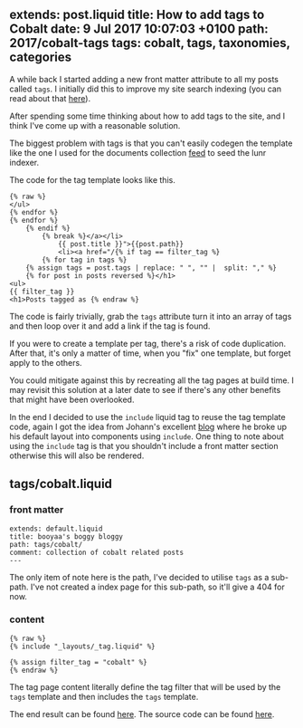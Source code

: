 extends: post.liquid
title: How to add tags to Cobalt
date: 9 Jul 2017 10:07:03 +0100
path: 2017/cobalt-tags
tags: cobalt, tags, taxonomies, categories
---
A while back I started adding a new front matter attribute to all my posts
called `tags`. I initially did this to improve my site search indexing (you can
read about that [here](/2017/adding-search-to-your-cobalt-site-part-one/)).

After spending some time thinking about how to add tags to the site, and I
think I've come up with a reasonable solution.

The biggest problem with tags is that you can't easily codegen the template
like the one I used for the documents collection
[feed](/2017/adding-search-to-your-cobalt-site-part-two/) to seed the lunr
indexer.

The code for the tag template looks like this.

```liquid
{% raw %}
</ul>
{% endfor %}
{% endfor %}
    {% endif %}
        {% break %}</a></li>
            {{ post.title }}">{{post.path}}
            <li><a href="/{% if tag == filter_tag %}
        {% for tag in tags %}
    {% assign tags = post.tags | replace: " ", "" |  split: "," %}
    {% for post in posts reversed %}</h1>
<ul>
{{ filter_tag }}
<h1>Posts tagged as {% endraw %}
```

The code is fairly trivially, grab the `tags` attribute turn it into an array
of tags and then loop over it and add a link if the tag is found.

If you were to create a template per tag, there's a risk of code duplication.
After that, it's only a matter of time, when you "fix" one template, but forget
apply to the others.

You could mitigate against this by recreating all the tag pages at build time.
I may revisit this solution at a later date to see if there's any other
benefits that might have been overlooked.

In the end I decided to use the `include` liquid tag to reuse the tag template
code, again I got the idea from Johann's excellent [blog](http://johannh.me)
where he broke up his default layout into components using `include`. One thing
to note about using the `include` tag is that you shouldn't include a front
matter section otherwise this will also be rendered.

## tags/cobalt.liquid
### front matter

```
extends: default.liquid
title: booyaa's boggy bloggy
path: tags/cobalt/
comment: collection of cobalt related posts
---
```

The only item of note here is the path, I've decided to utilise `tags` as a
sub-path. I've not created a index page for this sub-path, so it'll give a 404
for now.

### content

```liquid
{% raw %}
{% include "_layouts/_tag.liquid" %}

{% assign filter_tag = "cobalt" %}
{% endraw %}
```

The tag page content literally define the tag filter that will be used by the
`tags` template and then includes the `tags` template.

The end result can be found [here](/tags/cobalt/). The source code can be found
[here](https://github.com/booyaa/booyaa.github.io).